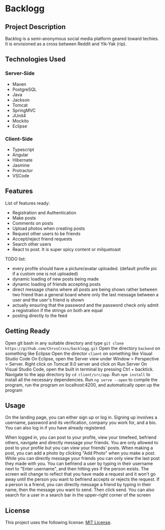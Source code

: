 # Backlogg

## Project Description

Backlog is a semi-anonymous social media platform geared toward techies. It is envisioned as a cross between 
Reddit and Yik-Yak (rip).

## Technologies Used

### Server-Side
* Maven
* PostgreSQL
* Java
* Jackson
* Tomcat
* SpringMVC
* JUnit4
* Mockito
* Eclipse

### Client-Side
* Typescript
* Angular
* Hibernate
* Jasmine
* Protractor
* VSCode

## Features

List of features ready:
* Registration and Authentication 
* Make posts
* Comments on posts
* Upload photos when creating posts
* Request other users to be friends
* Accept/reject friend requests
* Search other users
* React to post. It is super spicy content or milquetoast 

TODO list:
* every profile should have a picture/avatar uploaded. (default profile pic if a custom one is not uploaded)
* dynamic loading of new posts being made
* dynamic loading of friends accepting posts
* direct message chains where all posts are being shown rather between two friend than a general board where only the last message between a user and the user's friend is shown
* actually ensuring that the password and the password check only admit a registration if the strings on both are equal
* posting directly to the feed

## Getting Ready

Open git bash in any suitable directory and type `git clone https://github.com/ChrxsCrxss/backlogg.git`
Open the directory `backend` on something like Eclipse
Open the director `client` on something like Visual Studio Code
On Eclipse, 
  open the Server view under Window > Perspective > Server. 
  Right click on Tomcat 9.0 server and click on Run Server
On Visual Studio Code, open the built in terminal by pressing Ctrl + backtick.
  Navigate to the app directory by `cd client/src/app`.
  Run `npm install` to install all the necessary dependencies.
  Run `ng serve --open` to compile the program, run the program on localhost:4200, and automatically open up the program
  
## Usage

On the landing page, you can either sign up or log in.
Signing up involves a username, password and its verification, company you work for, and a bio.
You can also log in if you have already registered.

When logged in, you can post to your profile, view your timefeed, befriend others, navigate and directly message your friends.
You are only allowed to post to your profile but you can view your friends' posts. When making a post, you can add a photo by clicking "Add Photo" when you make a post.
While you can directly message your friends you can only view the last post they made with you.
You can befriend a user by typing in their username next to "Enter username", and then hitting yes if the person exists. The screen will change to reflect that you have made a request and it won't go away until the person you want to befriend accepts or rejects the request.
If a person is a friend, you can directly message a friend by typing in their name, then the message you want to send. Then click send.
You can also search for a user in a search bar in the upper-right corner of the screen

## License

This project uses the following license: [MIT License](https://opensource.org/licenses/MIT).
